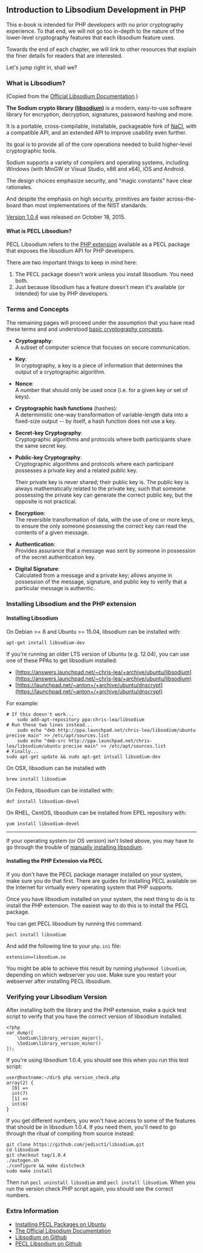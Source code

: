 ## Introduction to Libsodium Development in PHP

This e-book is intended for PHP developers with no prior cryptography 
experience. To that end, we will not go too in-depth to the nature of the lower-level 
cryptography features that each libsodium feature uses.

Towards the end of each chapter, we will link to other resources that explain 
the finer details for readers that are interested.

Let's jump right in, shall we?

<h3 id="what-is-libsodium">What is Libsodium?</h3>

(Copied from the [Official Libsodium Documentation](https://download.libsodium.org/doc/).)

**The Sodium crypto library ([libsodium](https://github.com/jedisct1/libsodium))** 
is a modern, easy-to-use software library for encryption, decryption,
signatures, password hashing and more.

It is a portable, cross-compilable, installable, packageable fork of [NaCl](http://nacl.cr.yp.to),
with a compatible API, and an extended API to improve usability even further.

Its goal is to provide all of the core operations needed to build higher-level
cryptographic tools.

Sodium supports a variety of compilers and operating systems, including Windows
(with MinGW or Visual Studio, x86 and x64), iOS and Android.

The design choices emphasize security, and "magic constants" have clear rationales.

And despite the emphasis on high security, primitives are faster across-the-board
than most implementations of the NIST standards.

[Version 1.0.4](https://github.com/jedisct1/libsodium/releases) was released on 
October 18, 2015.

#### What is PECL Libsodium?

PECL Libsodium refers to the [PHP extension](https://pecl.php.net/package/libsodium)
available as a PECL package that exposes the libsodium API for PHP developers.

There are two important things to keep in mind here:

1. The PECL package doesn't work unless you install libsodium. You need both.
2. Just because libsodium has a feature doesn't mean it's available (or intended)
   for use by PHP developers.

<h3 id="terms-concepts">Terms and Concepts</h3>

The remaining pages will proceed under the assumption that you have read these terms
and and understood [basic cryptography concepts](https://paragonie.com/blog/2015/08/you-wouldnt-base64-a-password-cryptography-decoded).

* **Cryptography**:  
  A subset of computer science that focuses on secure communication.
* **Key**:  
  In cryptography, a key is a piece of information that determines the output of
  a cryptographic algorithm.
* **Nonce**:  
  A number that should only be used once (i.e. for a given key or set of keys).
* **Cryptographic hash functions** (hashes):  
  A deterministic one-way transformation of variable-length data into a fixed-size
  output -- by itself, a hash function does not use a key.
* **Secret-key Cryptography**:  
  Cryptographic algorithms and protocols where both participants share the same 
  secret key.
* **Public-key Cryptography**:  
  Cryptographic algorithms and protocols where each participant possesses a 
  private key and a related public key.
  
  Their private key is never shared; their public key is. The public key is always 
  mathematically related to the private key, such that someone possessing the
  private key can generate the correct public key, but the opposite is not
  practical.
* **Encryption**:  
  The reversible transformation of data, with the use of one or more keys, to 
  ensure the only someone possessing the correct key can read the contents of a
  given message.
* **Authentication**:  
  Provides assurance that a message was sent by someone in possession of the 
  secret authentication key.
* **Digital Signature**:  
  Calculated from a message and a private key; allows anyone in possession of 
  the message, signature, and public key to verify that a particular message is
  authentic.

<h3 id="installing-libsodium">Installing Libsodium and the PHP extension</h3>

#### Installing Libsodium

On Debian >= 8 and Ubuntu >= 15.04, libsodium can be installed with:

    apt-get install libsodium-dev

If you're running an older LTS version of Ubuntu (e.g. 12.04), you can use one
of these PPAs to get libsodium installed:

* [https://answers.launchpad.net/~chris-lea/+archive/ubuntu/libsodium](https://answers.launchpad.net/~chris-lea/+archive/ubuntu/libsodium)
* [https://launchpad.net/~anton+/+archive/ubuntu/dnscrypt](https://launchpad.net/~anton+/+archive/ubuntu/dnscrypt)

For example:

    # If this doesn't work...
        sudo add-apt-repository ppa:chris-lea/libsodium
    # Run these two lines instead...
        sudo echo "deb http://ppa.launchpad.net/chris-lea/libsodium/ubuntu precise main" >> /etc/apt/sources.list
        sudo echo "deb-src http://ppa.launchpad.net/chris-lea/libsodium/ubuntu precise main" >> /etc/apt/sources.list
    # Finally...
    sudo apt-get update && sudo apt-get intsall libsodium-dev

On OSX, libsodium can be installed with

    brew install libsodium

On Fedora, libsodium can be installed with:

    dnf install libsodium-devel

On RHEL, CentOS,  libsodium can be installed from EPEL repository with:

    yum install libsodium-devel

---------------------------

If your operating system (or OS version) isn't listed above, you may have to go
through the trouble of [manually installing libsodium](https://download.libsodium.org/doc/installation/index.html).

#### Installing the PHP Extension via PECL

If you don't have the PECL package manager installed on your system, make sure
you do that first. There are guides for installing PECL available on the 
Internet for virtually every operating system that PHP supports.

Once you have libsodium installed on your system, the next thing to do is to 
install the PHP extension. The easiest way to do this is to install the PECL
package.

You can get PECL libsodium by running this command.

    pecl install libsodium

And add the following line to your `php.ini` file:

    extension=libsodium.so

You might be able to achieve this result by running `php5enmod libsodium`,
depending on which webserver you use. Make sure you restart your webserver after
installing PECL libsodium.

### Verifying your Libsodium Version

After installing both the library and the PHP extension, make a quick test script to verify that you have the correct version of libsodium installed.

    <?php
    var_dump([
        \Sodium\library_version_major(),
        \Sodium\library_version_minor()
    ]);

If you're using libsodium 1.0.4, you should see this when you run this test 
script:

    user@hostname:~/dir$ php version_check.php
    array(2) {
      [0] =>
      int(7)
      [1] =>
      int(6)
    }

If you get different numbers, you won't have access to some of the features that
should be in libsodium 1.0.4. If you need them, you'll need to go through the
ritual of compiling from source instead:

    git clone https://github.com/jedisct1/libsodium.git
    cd libsodium
    git checkout tag/1.0.4
    ./autogen.sh
    ./configure && make distcheck
    sudo make install

Then run `pecl uninstall libsodium` and `pecl install libsodium`. When you run
the version check PHP script again, you should see the correct numbers.

### Extra Information

* [Installing PECL Packages on Ubuntu](http://askubuntu.com/a/403348/260704)
* [The Official Libsodium Documentation](https://download.libsodium.org/doc)
* [Libsodium on Github](https://github.com/jedisct1/libsodium)
* [PECL Libsodium on Github](https://github.com/jedisct1/libsodium-php)
